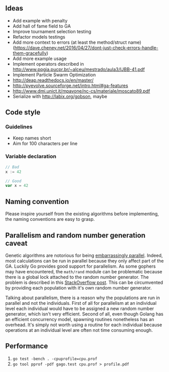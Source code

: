 ## Ideas

- Add example with penalty
- Add hall of fame field to GA
- Improve tournament selection testing
- Refactor models testings
- Add more context to errors (at least the method/struct name) (https://dave.cheney.net/2016/04/27/dont-just-check-errors-handle-them-gracefully)
- Add more example usage
- Implement operators described in http://www.ppgia.pucpr.br/~alceu/mestrado/aula3/IJBB-41.pdf
- Implement Particle Swarm Optimization
- http://deap.readthedocs.io/en/master/
- http://pyevolve.sourceforge.net/intro.html#ga-features
- http://www.dmi.unict.it/mpavone/nc-cs/materiale/moscato89.pdf
- Serialize with http://labix.org/gobson, maybe

## Code style

### Guidelines

- Keep names short
- Aim for 100 characters per line

### Variable declaration

```go
// Bad
x := 42

// Good
var x = 42
```

## Naming convention

Please inspire yourself from the existing algorithms before implementing, the naming conventions are easy to grasp.


## Parallelism and random number generation caveat

Genetic algorithms are notorious for being [embarrassingly parallel](http://www.wikiwand.com/en/Embarrassingly_parallel). Indeed, most calculations can be run in parallel because they only affect part of the GA. Luckily Go provides good support for parallelism. As some gophers may have encountered, the `math/rand` module can be problematic because there is a global lock attached to the random number generator. The problem is described in this [StackOverflow post](http://stackoverflow.com/questions/14298523/why-does-adding-concurrency-slow-down-this-golang-code). This can be circumvented by providing each population with it's own random number generator.

Talking about parallelism, there is a reason why the populations are run in parallel and not the individuals. First of all for parallelism at an individual level each individual would have to be assigned a new random number generator, which isn't very efficient. Second of all, even though Golang has an efficient concurrency model, spawning routines nonetheless has an overhead. It's simply not worth using a routine for each individual because operations at an individual level are often not time consuming enough.

## Performance

1. `go test -bench . -cpuprofile=cpu.prof`
2. `go tool pprof -pdf gago.test cpu.prof > profile.pdf`
